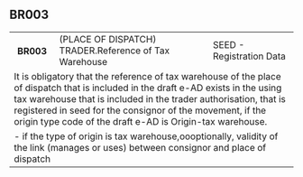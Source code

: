 ## BR003
<table>
 <tr>
  <th>
   BR003
  </th>
  <td>
   (PLACE OF DISPATCH) TRADER.Reference of Tax Warehouse
  </td>
  <td>
   SEED - Registration Data
  </td>
 </tr>
 <tr>
  <td colspan="3">
   It is obligatory that the reference of tax warehouse of the place of dispatch that is included in the draft e-AD exists in the using tax warehouse that is included in the trader authorisation, that is registered in seed for the consignor of the movement, if the origin type code of the draft e-AD is Origin-tax warehouse.
  </td>
 </tr>
 <tr>
  <td colspan="3">
   - if the type of origin is tax warehouse,oooptionally, validity of the link (manages or uses) between consignor and place of dispatch
  </td>
 </tr>
</table>
